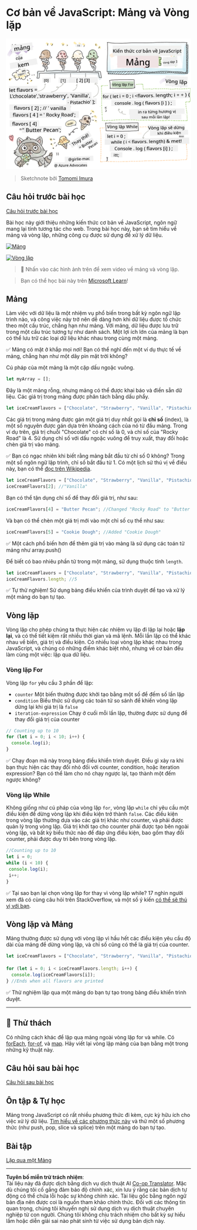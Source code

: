 <!--
CO_OP_TRANSLATOR_METADATA:
{
  "original_hash": "9029f96b0e034839c1799f4595e4bb66",
  "translation_date": "2025-08-29T08:56:41+00:00",
  "source_file": "2-js-basics/4-arrays-loops/README.md",
  "language_code": "vi"
}
-->
# Cơ bản về JavaScript: Mảng và Vòng lặp

![JavaScript Basics - Arrays](../../../../translated_images/webdev101-js-arrays.439d7528b8a294558d0e4302e448d193f8ad7495cc407539cc81f1afe904b470.vi.png)
> Sketchnote bởi [Tomomi Imura](https://twitter.com/girlie_mac)

## Câu hỏi trước bài học
[Câu hỏi trước bài học](https://ff-quizzes.netlify.app/web/quiz/13)

Bài học này giới thiệu những kiến thức cơ bản về JavaScript, ngôn ngữ mang lại tính tương tác cho web. Trong bài học này, bạn sẽ tìm hiểu về mảng và vòng lặp, những công cụ được sử dụng để xử lý dữ liệu.

[![Mảng](https://img.youtube.com/vi/1U4qTyq02Xw/0.jpg)](https://youtube.com/watch?v=1U4qTyq02Xw "Arrays")

[![Vòng lặp](https://img.youtube.com/vi/Eeh7pxtTZ3k/0.jpg)](https://www.youtube.com/watch?v=Eeh7pxtTZ3k "Loops")

> 🎥 Nhấn vào các hình ảnh trên để xem video về mảng và vòng lặp.

> Bạn có thể học bài này trên [Microsoft Learn](https://docs.microsoft.com/learn/modules/web-development-101-arrays/?WT.mc_id=academic-77807-sagibbon)!

## Mảng

Làm việc với dữ liệu là một nhiệm vụ phổ biến trong bất kỳ ngôn ngữ lập trình nào, và công việc này trở nên dễ dàng hơn khi dữ liệu được tổ chức theo một cấu trúc, chẳng hạn như mảng. Với mảng, dữ liệu được lưu trữ trong một cấu trúc tương tự như danh sách. Một lợi ích lớn của mảng là bạn có thể lưu trữ các loại dữ liệu khác nhau trong cùng một mảng.

✅ Mảng có mặt ở khắp mọi nơi! Bạn có thể nghĩ đến một ví dụ thực tế về mảng, chẳng hạn như một dãy pin mặt trời không?

Cú pháp của một mảng là một cặp dấu ngoặc vuông.

```javascript
let myArray = [];
```

Đây là một mảng rỗng, nhưng mảng có thể được khai báo và điền sẵn dữ liệu. Các giá trị trong mảng được phân tách bằng dấu phẩy.

```javascript
let iceCreamFlavors = ["Chocolate", "Strawberry", "Vanilla", "Pistachio", "Rocky Road"];
```

Các giá trị trong mảng được gán một giá trị duy nhất gọi là **chỉ số** (index), là một số nguyên được gán dựa trên khoảng cách của nó từ đầu mảng. Trong ví dụ trên, giá trị chuỗi "Chocolate" có chỉ số là 0, và chỉ số của "Rocky Road" là 4. Sử dụng chỉ số với dấu ngoặc vuông để truy xuất, thay đổi hoặc chèn giá trị vào mảng.

✅ Bạn có ngạc nhiên khi biết rằng mảng bắt đầu từ chỉ số 0 không? Trong một số ngôn ngữ lập trình, chỉ số bắt đầu từ 1. Có một lịch sử thú vị về điều này, bạn có thể [đọc trên Wikipedia](https://en.wikipedia.org/wiki/Zero-based_numbering).

```javascript
let iceCreamFlavors = ["Chocolate", "Strawberry", "Vanilla", "Pistachio", "Rocky Road"];
iceCreamFlavors[2]; //"Vanilla"
```

Bạn có thể tận dụng chỉ số để thay đổi giá trị, như sau:

```javascript
iceCreamFlavors[4] = "Butter Pecan"; //Changed "Rocky Road" to "Butter Pecan"
```

Và bạn có thể chèn một giá trị mới vào một chỉ số cụ thể như sau:

```javascript
iceCreamFlavors[5] = "Cookie Dough"; //Added "Cookie Dough"
```

✅ Một cách phổ biến hơn để thêm giá trị vào mảng là sử dụng các toán tử mảng như array.push()

Để biết có bao nhiêu phần tử trong một mảng, sử dụng thuộc tính `length`.

```javascript
let iceCreamFlavors = ["Chocolate", "Strawberry", "Vanilla", "Pistachio", "Rocky Road"];
iceCreamFlavors.length; //5
```

✅ Tự thử nghiệm! Sử dụng bảng điều khiển của trình duyệt để tạo và xử lý một mảng do bạn tự tạo.

## Vòng lặp

Vòng lặp cho phép chúng ta thực hiện các nhiệm vụ lặp đi lặp lại hoặc **lặp lại**, và có thể tiết kiệm rất nhiều thời gian và mã lệnh. Mỗi lần lặp có thể khác nhau về biến, giá trị và điều kiện. Có nhiều loại vòng lặp khác nhau trong JavaScript, và chúng có những điểm khác biệt nhỏ, nhưng về cơ bản đều làm cùng một việc: lặp qua dữ liệu.

### Vòng lặp For

Vòng lặp `for` yêu cầu 3 phần để lặp:
- `counter` Một biến thường được khởi tạo bằng một số để đếm số lần lặp
- `condition` Biểu thức sử dụng các toán tử so sánh để khiến vòng lặp dừng lại khi giá trị là `false`
- `iteration-expression` Chạy ở cuối mỗi lần lặp, thường được sử dụng để thay đổi giá trị của counter
  
```javascript
// Counting up to 10
for (let i = 0; i < 10; i++) {
  console.log(i);
}
```

✅ Chạy đoạn mã này trong bảng điều khiển trình duyệt. Điều gì xảy ra khi bạn thực hiện các thay đổi nhỏ đối với counter, condition, hoặc iteration expression? Bạn có thể làm cho nó chạy ngược lại, tạo thành một đếm ngược không?

### Vòng lặp While

Không giống như cú pháp của vòng lặp `for`, vòng lặp `while` chỉ yêu cầu một điều kiện để dừng vòng lặp khi điều kiện trở thành `false`. Các điều kiện trong vòng lặp thường dựa vào các giá trị khác như counter, và phải được quản lý trong vòng lặp. Giá trị khởi tạo cho counter phải được tạo bên ngoài vòng lặp, và bất kỳ biểu thức nào để đáp ứng điều kiện, bao gồm thay đổi counter, phải được duy trì bên trong vòng lặp.

```javascript
//Counting up to 10
let i = 0;
while (i < 10) {
 console.log(i);
 i++;
}
```

✅ Tại sao bạn lại chọn vòng lặp for thay vì vòng lặp while? 17 nghìn người xem đã có cùng câu hỏi trên StackOverflow, và một số ý kiến [có thể sẽ thú vị với bạn](https://stackoverflow.com/questions/39969145/while-loops-vs-for-loops-in-javascript).

## Vòng lặp và Mảng

Mảng thường được sử dụng với vòng lặp vì hầu hết các điều kiện yêu cầu độ dài của mảng để dừng vòng lặp, và chỉ số cũng có thể là giá trị của counter.

```javascript
let iceCreamFlavors = ["Chocolate", "Strawberry", "Vanilla", "Pistachio", "Rocky Road"];

for (let i = 0; i < iceCreamFlavors.length; i++) {
  console.log(iceCreamFlavors[i]);
} //Ends when all flavors are printed
```

✅ Thử nghiệm lặp qua một mảng do bạn tự tạo trong bảng điều khiển trình duyệt.

---

## 🚀 Thử thách

Có những cách khác để lặp qua mảng ngoài vòng lặp for và while. Có [forEach](https://developer.mozilla.org/docs/Web/JavaScript/Reference/Global_Objects/Array/forEach), [for-of](https://developer.mozilla.org/docs/Web/JavaScript/Reference/Statements/for...of), và [map](https://developer.mozilla.org/docs/Web/JavaScript/Reference/Global_Objects/Array/map). Hãy viết lại vòng lặp mảng của bạn bằng một trong những kỹ thuật này.

## Câu hỏi sau bài học
[Câu hỏi sau bài học](https://ff-quizzes.netlify.app/web/quiz/14)

## Ôn tập & Tự học

Mảng trong JavaScript có rất nhiều phương thức đi kèm, cực kỳ hữu ích cho việc xử lý dữ liệu. [Tìm hiểu về các phương thức này](https://developer.mozilla.org/docs/Web/JavaScript/Reference/Global_Objects/Array) và thử một số phương thức (như push, pop, slice và splice) trên một mảng do bạn tự tạo.

## Bài tập

[Lặp qua một Mảng](assignment.md)

---

**Tuyên bố miễn trừ trách nhiệm**:  
Tài liệu này đã được dịch bằng dịch vụ dịch thuật AI [Co-op Translator](https://github.com/Azure/co-op-translator). Mặc dù chúng tôi cố gắng đảm bảo độ chính xác, xin lưu ý rằng các bản dịch tự động có thể chứa lỗi hoặc sự không chính xác. Tài liệu gốc bằng ngôn ngữ bản địa nên được coi là nguồn tham khảo chính thức. Đối với các thông tin quan trọng, chúng tôi khuyến nghị sử dụng dịch vụ dịch thuật chuyên nghiệp từ con người. Chúng tôi không chịu trách nhiệm cho bất kỳ sự hiểu lầm hoặc diễn giải sai nào phát sinh từ việc sử dụng bản dịch này.
